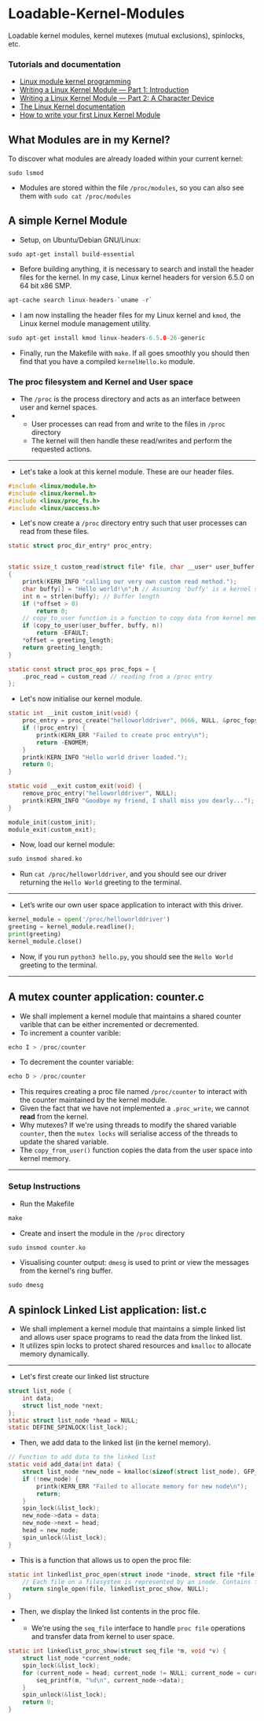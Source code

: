 # Loadable-Kernel-Modules 
Loadable kernel modules, kernel mutexes (mutual exclusions), spinlocks, etc.

### Tutorials and documentation

- [Linux module kernel programming](https://sysprog21.github.io/lkmpg/)
- [Writing a Linux Kernel Module — Part 1: Introduction](http://derekmolloy.ie/writing-a-linux-kernel-module-part-1-introduction/)
- [Writing a Linux Kernel Module — Part 2: A Character Device](http://derekmolloy.ie/writing-a-linux-kernel-module-part-2-a-character-device/)
- [The Linux Kernel documentation](https://www.kernel.org/doc/html/latest/)
- [How to write your first Linux Kernel Module](https://medium.com/dvt-engineering/how-to-write-your-first-linux-kernel-module-cf284408beeb)

## What Modules are in my Kernel?

To discover what modules are already loaded within your current kernel:
```
sudo lsmod
```
- Modules are stored within the file ```/proc/modules```, so you can also see them with
```sudo cat /proc/modules```

## A simple Kernel Module

- Setup, on Ubuntu/Debian GNU/Linux:
```
sudo apt-get install build-essential
```
- Before building anything, it is necessary to search and install the header files for the kernel. In my case, Linux kernel headers for version 6.5.0 on 64 bit x86 SMP.
```c
apt-cache search linux-headers-`uname -r`
```
- I am now installing the header files for my Linux kernel and ```kmod```, the Linux kernel module management utility.
```c
sudo apt-get install kmod linux-headers-6.5.0-26-generic
```
- Finally, run the Makefile with ```make```. If all goes smoothly you should then find that you have a compiled ```kernelHello.ko``` module.

### The proc filesystem and Kernel and User space
- The ```/proc``` is the process directory and acts as an interface between user and kernel spaces.
- - User processes can read from and write to the files in ```/proc``` directory
  - The kernel will then handle these read/writes and perform the requested actions.
---
- Let's take a look at this kernel module. These are our header files.
```c
#include <linux/module.h>
#include <linux/kernel.h>
#include <linux/proc_fs.h>
#include <linux/uaccess.h>
```
- Let's now create a ```/proc``` directory entry such that user processes can read from these files.

```c
static struct proc_dir_entry* proc_entry;


static ssize_t custom_read(struct file* file, char __user* user_buffer, size_t count, loff_t* offset)
{
    printk(KERN_INFO "calling our very own custom read method.");
    char buffy[] = "Hello world!\n";h // Assuming 'buffy' is a kernel space buffer containing data.
    int n = strlen(buffy); // Buffer length
    if (*offset > 0)
        return 0;
    // copy_to_user function is a function to copy data from kernel memory (buffy) to user space (user_buffer)
    if (copy_to_user(user_buffer, buffy, n))
        return -EFAULT;
    *offset = greeting_length;
    return greeting_length;
}

static const struct proc_ops proc_fops = {
    .proc_read = custom_read // reading from a /proc entry
};
```
- Let's now initialise our kernel module.
```c
static int __init custom_init(void) {
    proc_entry = proc_create("helloworlddriver", 0666, NULL, &proc_fops);
    if (!proc_entry) {
        printk(KERN_ERR "Failed to create proc entry\n");
        return -ENOMEM;
    }
    printk(KERN_INFO "Hello world driver loaded.");
    return 0;
}

static void __exit custom_exit(void) {
    remove_proc_entry("helloworlddriver", NULL);
    printk(KERN_INFO "Goodbye my friend, I shall miss you dearly...");
}

module_init(custom_init);
module_exit(custom_exit);
```
- Now, load our kernel module:
```c
sudo insmod shared.ko
```
- Run ```cat /proc/helloworlddriver```, and you should see our driver returning the ```Hello World``` greeting to the terminal.
---
- Let’s write our own user space application to interact with this driver.
```python
kernel_module = open('/proc/helloworlddriver')
greeting = kernel_module.readline();
print(greeting)
kernel_module.close()
```
-  Now, if you run ```python3 hello.py```, you should see the ```Hello World``` greeting to the terminal.
---
## A mutex counter application: counter.c

- We shall implement a kernel module that maintains a shared counter varible that can be either incremented or decremented.
- To increment a counter varible:
```c
echo I > /proc/counter
```
- To decrement the counter variable:
```c
echo D > /proc/counter
```
-   This requires creating a proc file named ```/proc/counter``` to interact with the counter maintained by the kernel module.
-   Given the fact that we have not implemented a ```.proc_write```, we cannot **read** from the kernel.
- Why mutexes? If we're using threads to modify the shared variable ```counter```, then the ```mutex locks``` will serialise access of the threads to update the shared variable.
- The ```copy_from_user()``` function copies the data from the user space into kernel memory.

---
### Setup Instructions 

- Run the Makefile
```c
make
```
- Create and insert the module in the ```/proc``` directory
```c
sudo insmod counter.ko
```
- Visualising counter output: ```dmesg``` is used to print or view the messages from the kernel's ring buffer.
```c
sudo dmesg
```
## A spinlock Linked List application: list.c

- We shall implement a kernel module that maintains a simple linked list and allows user space programs to read the data from the linked list.
- It utilizes spin locks to protect shared resources and ```kmalloc``` to allocate memory dynamically.
---
- Let's first create our linked list structure
```c
struct list_node {
    int data;
    struct list_node *next;
};
static struct list_node *head = NULL;
static DEFINE_SPINLOCK(list_lock);
```
- Then, we add data to the linked list (in the kernel memory).
```c
// Function to add data to the linked list
static void add_data(int data) {
    struct list_node *new_node = kmalloc(sizeof(struct list_node), GFP_KERNEL);
    if (!new_node) {
        printk(KERN_ERR "Failed to allocate memory for new node\n");
        return;
    }
    spin_lock(&list_lock);
    new_node->data = data;
    new_node->next = head;
    head = new_node;
    spin_unlock(&list_lock);
}
```
- This is a function that allows us to open the proc file:
```c
static int linkedlist_proc_open(struct inode *inode, struct file *file) {
    // Each file on a filesystem is represented by an inode. Contains file permissions, file sizes, etc.
    return single_open(file, linkedlist_proc_show, NULL);
}
```
- Then, we display the linked list contents in the proc file.
- - We're using the ```seq_file``` interface to handle ```proc file``` operations and transfer data from kernel to user space.
```c
static int linkedlist_proc_show(struct seq_file *m, void *v) {
    struct list_node *current_node;
    spin_lock(&list_lock);
    for (current_node = head; current_node != NULL; current_node = current_node->next) {
        seq_printf(m, "%d\n", current_node->data);
    }
    spin_unlock(&list_lock);
    return 0;
}
```
